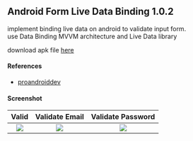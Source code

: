 ## Android Form Live Data Binding 1.0.2 ##

implement binding live data on android to validate input form.  
use Data Binding MVVM architecture and Live Data library 

download apk file [here](https://www.dropbox.com/s/qerlh04ms8w2lzq)

#### References
- [proandroiddev](https://proandroiddev.com/advanced-data-binding-binding-to-livedata-one-and-two-way-binding-dae1cd68530f)

#### Screenshot
| Valid | Validate Email | Validate Password |
| :---: | :---: | :---: |
| ![](https://i.imgur.com/WvOU7Jc.png) | ![](https://i.imgur.com/J2eemUq.png) | ![](https://i.imgur.com/LFq0yAm.png) |
